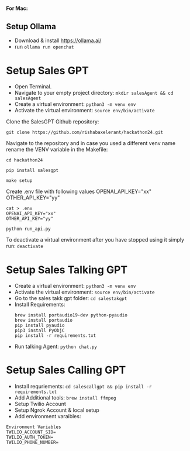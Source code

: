 #### For Mac:

## Setup Ollama
- Download & install https://ollama.ai/
- run `ollama run openchat`

# Setup Sales GPT

- Open Terminal.
- Navigate to your empty project directory: `mkdir salesAgent && cd salesAgent`
- Create a virtual environment: `python3 -m venv env`
- Activate the virtual environment: `source env/bin/activate`

Clone the SalesGPT Github repository: 

`git clone https://github.com/rishabaxelerant/hackathon24.git`

Navigate to the repository and in case you used a different venv name rename the VENV variable in the Makefile: 

`cd hackathon24`

`pip install salesgpt`

`make setup`

Create .env file with following values
OPENAI_API_KEY="xx"
OTHER_API_KEY="yy"

```
cat > .env
OPENAI_API_KEY="xx"
OTHER_API_KEY="yy"
```

`python run_api.py`

To deactivate a virtual environment after you have stopped using it simply run: `deactivate`


# Setup Sales Talking GPT

- Create a virtual environment: `python3 -m venv env`
- Activate the virtual environment: `source env/bin/activate`
- Go to the sales takk gpt folder: `cd salestakgpt`
- Install Requirements: 
    ```
    brew install portaudio19-dev python-pyaudio
    brew install portaudio
    pip install pyaudio
    pip3 install PyObjC    
    pip install -r requirements.txt 
    ```
- Run talking Agent: `python chat.py`


# Setup Sales Calling GPT

- Install requriements: `cd salescallgpt && pip install -r requirements.txt`
- Add Additional tools: `brew install ffmpeg`
- Setup Twilio Account
- Setup Ngrok Account & local setup
- Add environment varaibles:
```
Environment Variables
TWILIO_ACCOUNT_SID=
TWILIO_AUTH_TOKEN=
TWILIO_PHONE_NUMBER=
```
